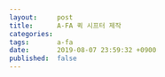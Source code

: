 ```yaml
---
layout:     post
title:      A-FA 퀵 시프터 제작
categories:
tags:       a-fa
date:       2019-08-07 23:59:32 +0900
published:  false
---
```



<!--more-->
